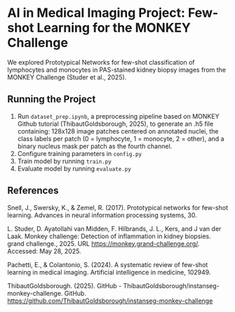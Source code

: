 # AI in Medical Imaging Project: Few-shot Learning for the MONKEY Challenge

We explored Prototypical Networks for few-shot classification of lymphocytes and monocytes in PAS-stained kidney biopsy images from the MONKEY Challenge (Studer et al., 2025).

## Running the Project
1. Run ```dataset_prep.ipynb```, a preprocessing pipeline based on MONKEY Github tutorial (ThibautGoldsborough, 2025), to generate an .h5 file containing: 128x128 image patches centered on annotated nuclei, the class labels per patch (0 = lymphocyte, 1 = monocyte, 2 = other), and a binary nucleus mask per patch as the fourth channel.
2. Configure training parameters in ```config.py```
3. Train model by running ```train.py```
4. Evaluate model by running ```evaluate.py```

## References
Snell, J., Swersky, K., & Zemel, R. (2017). Prototypical networks for few-shot learning. Advances
in neural information processing systems, 30.

L. Studer, D. Ayatollahi van Midden, F. Hilbrands, J. L., Kers, and J van der Laak. Monkey
challenge: Detection of inflammation in kidney biopsies. grand challenge., 2025. URL https://monkey.grand-challenge.org/. Accessed: May 28, 2025.

Pachetti, E., & Colantonio, S. (2024). A systematic review of few-shot learning in medical
imaging. Artificial intelligence in medicine, 102949.

ThibautGoldsborough. (2025). GitHub - ThibautGoldsborough/instanseg-monkey-challenge.
GitHub. https://github.com/ThibautGoldsborough/instanseg-monkey-challenge
